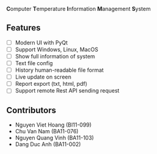 **C**omputer **T**emperature **I**nformation **M**anagement **S**ystem

## Features

- [ ] Modern UI with PyQt
- [ ] Support Windows, Linux, MacOS
- [ ] Show full information of system
- [ ] Text file config
- [ ] History human-readable file format
- [ ] Live update on screen
- [ ] Report export (txt, html, pdf)
- [ ] Support remote Rest API sending request

## Contributors

- Nguyen Viet Hoang (BI11-099)
- Chu Van Nam (BA11-076)
- Nguyen Quang Vinh (BA11-103)
- Dang Duc Anh (BA11-002)
